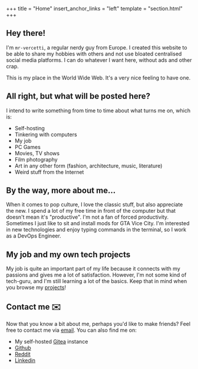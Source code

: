 +++
title = "Home"
insert_anchor_links = "left"
template = "section.html"
+++

## Hey there!

I'm `mr-vercetti`, a regular nerdy guy from Europe. I created this website to be able
to share my hobbies with others and not use bloated centralised social media platforms.
I can do whatever I want here, without ads and other crap.

This is my place in the World Wide Web. It's a very nice feeling to have
one.

## All right, but what will be posted here?

I intend to write something from time to time about what turns me on, which is:

- Self-hosting
- Tinkering with computers
- My job
- PC Games
- Movies, TV shows
- Film  photography
- Art in any other form (fashion, architecture, music, literature)
- Weird stuff from the Internet

## By the way, more about me...

When it comes to pop culture, I love the classic stuff, but also appreciate the new.
I spend a lot of my free time in front of the computer but that doesn't mean it's "productive".
I'm not a fan of forced productivity. Sometimes I just like to sit and install
mods for GTA Vice City. I'm interested in new technologies and enjoy typing
commands in the terminal, so I work as a DevOps Engineer.

## My job and my own tech projects

My job is quite an important part of my life because it connects with my passions
and gives me a lot of satisfaction. However, I'm not some kind of tech-guru, and
I'm still learning a lot of the basics. Keep that in mind when you browse my
[projects][gitea]!

## Contact me ✉️

Now that you know a bit about me, perhaps you'd like to make friends?
Feel free to contact me via [email][email]. You can also find me on:

- My self-hosted [Gitea][gitea] instance
- [Github][github]
- [Reddit][reddit]
- [Linkedin][linkedin]

[email]: mailto:mr@vercetti.cc
[gitea]: https://git.vercetti.cc/mr-vercetti
[github]: https://github.com/mr-vercetti
[reddit]: https://www.reddit.com/user/mr-vercetti
[linkedin]: https://www.linkedin.com/in/adam-milewski-162b821b3/
